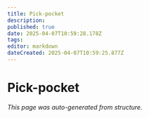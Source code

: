 ```yaml
---
title: Pick-pocket
description: 
published: true
date: 2025-04-07T10:59:28.178Z
tags: 
editor: markdown
dateCreated: 2025-04-07T10:59:25.877Z
---
```


# Pick-pocket

*This page was auto-generated from structure.*
